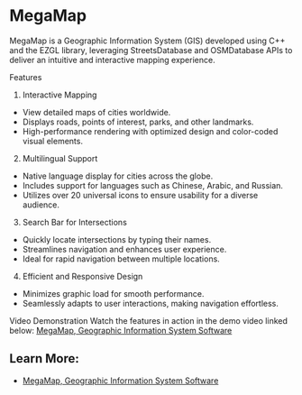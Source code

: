 # MegaMap

MegaMap is a Geographic Information System (GIS) developed using C++ and the EZGL library, leveraging StreetsDatabase and OSMDatabase APIs to deliver an intuitive and interactive mapping experience.

Features
1. Interactive Mapping
- View detailed maps of cities worldwide.
- Displays roads, points of interest, parks, and other landmarks.
- High-performance rendering with optimized design and color-coded visual elements.

2. Multilingual Support
- Native language display for cities across the globe.
- Includes support for languages such as Chinese, Arabic, and Russian.
- Utilizes over 20 universal icons to ensure usability for a diverse audience.

3. Search Bar for Intersections
- Quickly locate intersections by typing their names.
- Streamlines navigation and enhances user experience.
- Ideal for rapid navigation between multiple locations.

4. Efficient and Responsive Design
- Minimizes graphic load for smooth performance.
- Seamlessly adapts to user interactions, making navigation effortless.

Video Demonstration
Watch the features in action in the demo video linked below:
[MegaMap, Geographic Information System Software](https://d-uzun.wixsite.com/deniz-uzun/post/megamap-geographic-information-system-software)

## Learn More:
- [MegaMap, Geographic Information System Software](https://d-uzun.wixsite.com/deniz-uzun/post/megamap-geographic-information-system-software)
